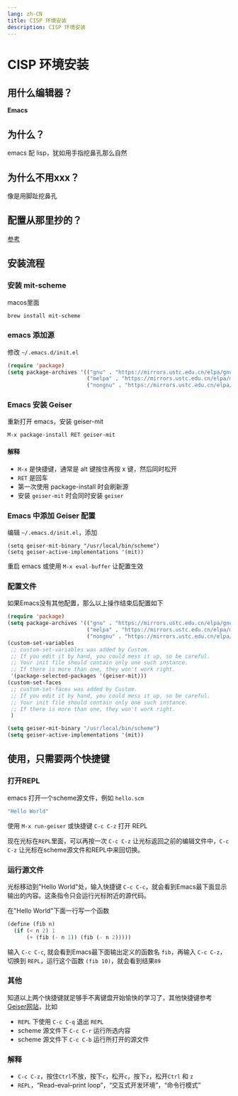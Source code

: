 ```yaml
---
lang: zh-CN
title: CISP 环境安装
description: CISP 环境安装
---
```


# CISP 环境安装

## 用什么编辑器？

**Emacs**

## 为什么？

emacs 配 lisp，犹如用手指挖鼻孔那么自然

## 为什么不用xxx？

像是用脚趾挖鼻孔

## 配置从那里抄的？

[参考][Setting up Emacs for SICP from Scratch]

## 安装流程

### 安装 mit-scheme

macos里面

```bash
brew install mit-scheme
```

### emacs 添加源

修改 `~/.emacs.d/init.el`

```lisp
(require 'package)
(setq package-archives '(("gnu" . "https://mirrors.ustc.edu.cn/elpa/gnu/")
                         ("melpa" . "https://mirrors.ustc.edu.cn/elpa/melpa/")
                         ("nongnu" . "https://mirrors.ustc.edu.cn/elpa/nongnu/")))
```

### Emacs 安装 Geiser

重新打开 emacs，安装 geiser-mit

```
M-x package-install RET geiser-mit
```

#### 解释
- `M-x` 是快捷键，通常是 alt 键按住再按 x 键，然后同时松开
- `RET` 是回车
- 第一次使用 package-install 时会刷新源
- 安装 `geiser-mit` 时会同时安装 `geiser`

### Emacs 中添加 Geiser 配置

编辑 `~/.emacs.d/init.el`，添加

```list
(setq geiser-mit-binary "/usr/local/bin/scheme")
(setq geiser-active-implementations '(mit))
```

重启 emacs 或使用 `M-x eval-buffer` 让配置生效

### 配置文件

如果Emacs没有其他配置，那么以上操作结束后配置如下

```lisp
(require 'package)
(setq package-archives '(("gnu" . "https://mirrors.ustc.edu.cn/elpa/gnu/")
                         ("melpa" . "https://mirrors.ustc.edu.cn/elpa/melpa/")
                         ("nongnu" . "https://mirrors.ustc.edu.cn/elpa/nongnu/")))
(custom-set-variables
 ;; custom-set-variables was added by Custom.
 ;; If you edit it by hand, you could mess it up, so be careful.
 ;; Your init file should contain only one such instance.
 ;; If there is more than one, they won't work right.
 '(package-selected-packages '(geiser-mit)))
(custom-set-faces
 ;; custom-set-faces was added by Custom.
 ;; If you edit it by hand, you could mess it up, so be careful.
 ;; Your init file should contain only one such instance.
 ;; If there is more than one, they won't work right.
 )

(setq geiser-mit-binary "/usr/local/bin/scheme")
(setq geiser-active-implementations '(mit))
```

## 使用，只需要两个快捷键

### 打开REPL

emacs 打开一个scheme源文件，例如 `hello.scm`

```lisp
"Hello World"
```

使用 `M-x run-geiser` 或快捷键 `C-c C-z` 打开 REPL

现在光标在`REPL`里面，可以再按一次 `C-c C-z` 让光标返回之前的编辑文件中，`C-c C-z` 让光标在scheme源文件和REPL中来回切换。

### 运行源文件

光标移动到"Hello World"处，输入快捷键 `C-c C-c`，就会看到Emacs最下面显示输出的内容。这条指令只会运行光标附近的源代码。

在"Hello World"下面一行写一个函数

```lisp
(define (fib n)
  (if (< n 2) 1
      (+ (fib (- n 1)) (fib (- n 2)))))
```

输入 `C-c C-c`, 就会看到Emacs最下面输出定义的函数名 `fib`，再输入 `C-c C-z`，切换到 `REPL`，运行这个函数 `(fib 10)`，就会看到结果`89`

### 其他

知道以上两个快捷键就足够手不离键盘开始愉快的学习了，其他快捷键参考[Geiser网站][geiser]，比如
- `REPL` 下使用 `C-c C-q` 退出 `REPL`
- scheme 源文件下 `C-c C-r` 运行所选内容
- scheme 源文件下 `C-c C-b` 运行所打开的源文件

### 解释

- `C-c C-z`，按住`Ctrl`不放，按下`c`，松开`c`，按下`z`，松开`Ctrl` 和 `z`
- `REPL`，“Read–eval–print loop”，“交互式开发环境”，“命令行模式”


[Setting up Emacs for SICP from Scratch]: https://medium.com/@joshfeltonm/setting-up-emacs-for-sicp-from-scratch-daa6473885c5

[Geiser]: https://github.com/emacsmirror/geiser